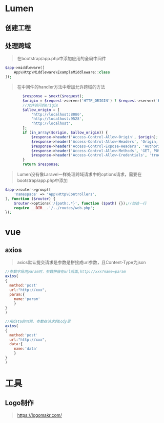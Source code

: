 # Lumen

## 创建工程

> 

## 处理跨域

> 在bootstrap/app.php中添加应用的全局中间件

```php
$app->middleware([
    App\Http\Middleware\ExampleMiddleware::class
]);
```

> 在中间件的handler方法中增加允许跨域的方法

```php
        $response = $next($request);
        $origin = $request->server('HTTP_ORIGIN') ? $request->server('HTTP_ORIGIN') : '';
        //允许访问的origin        
        $allow_origin = [
            'http://localhost:8080',
            'http://localhost:9528',
            'http://localhost',
        ];
        if (in_array($origin, $allow_origin)) {
            $response->header('Access-Control-Allow-Origin', $origin);
            $response->header('Access-Control-Allow-Headers', 'Origin, Content-Type, Cookie, X-Token, X-CSRF-TOKEN, Accept, Authorization, X-XSRF-TOKEN');
            $response->header('Access-Control-Expose-Headers', 'Authorization, authenticated');
            $response->header('Access-Control-Allow-Methods', 'GET, POST, PATCH, PUT, OPTIONS');
            $response->header('Access-Control-Allow-Credentials', 'true');
        }
        return $response;
```



> Lumen没有像Laravel一样处理跨域请求中的options请求，需要在bootstrap/app.php中添加

```php
$app->router->group([
    'namespace' => 'App\Http\Controllers',
], function ($router) {
    $router->options('/{path:.*}', function ($path) {});//加这一行
    require __DIR__.'/../routes/web.php';
});
```

# vue

## axios

> axios默认提交请求是参数是拼接成url参数，且Content-Type为json



```js
//参数字段用param时，参数拼接在url后面,http://xxx?name=param
axios(
{
  method:'post'
  url:"http://xxx",
  param:{
  	name:'param'
	}
}
)

//用data的时候，参数在请求的body里
axios(
{
  method:'post'
  url:"http://xxx",
  data:{
  	name:'data'
	}
}
)
```

# 工具

## Logo制作

> https://logomakr.com/